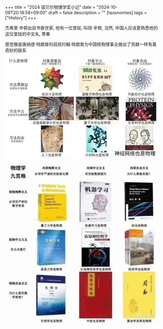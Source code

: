 +++
title = "2024 诺贝尔物理学奖小记"
date = "2024-10-09T20:18:58+09:00"
draft = false
description = ""
[taxonomies]
tags = ["History"]
+++

杰弗里·辛顿出自书香世家, 他有一位堂姑, 叫琼·辛顿, 当然, 中国人应该更熟悉他的这位堂姑的中文名, 寒春

感觉像是唐纳德·特朗普的叔叔约翰·特朗普为中国核物理事业做出了贡献一样有着奇妙的联系

![Joke-1](images/1.jpg)

![Joke-2](images/2.jpg)
